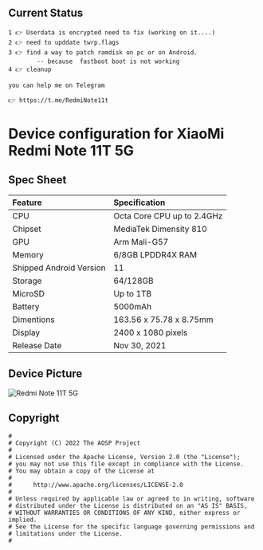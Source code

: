 ## Current Status
    1 👉 Userdata is encrypted need to fix (working on it....)
    2 👉 need to upddate twrp.flags
    3 👉 find a way to patch ramdisk on pc or on Android.
            -- because  fastboot boot is not working
    4 👉 cleanup
    
    you can help me on Telegram
    
    👉 https://t.me/RedmiNote11t



# Device configuration for XiaoMi Redmi Note 11T 5G

## Spec Sheet
| Feature                 | Specification                     |
| :---------------------- | :-------------------------------- |
| CPU                     | Octa Core CPU up to 2.4GHz        |
| Chipset                 | MediaTek Dimensity 810            |
| GPU                     | Arm Mali-G57                      |
| Memory                  | 6/8GB LPDDR4X RAM                 |
| Shipped Android Version | 11                                |
| Storage                 | 64/128GB                          |
| MicroSD                 | Up to 1TB                         |
| Battery                 | 5000mAh                           |
| Dimentions              | 163.56 x 75.78 x 8.75mm           |
| Display                 | 2400 x 1080 pixels                |
| Release Date            | Nov 30, 2021                      |

## Device Picture
![ Redmi Note 11T 5G ](https://i02.appmifile.com/269_operator_sg/07/12/2021/4b0cef896074f2fdd5a2262ef2dbc461.jpg "Redmi Note 11T 5G")

## Copyright

```
#
# Copyright (C) 2022 The AOSP Project
#
# Licensed under the Apache License, Version 2.0 (the "License");
# you may not use this file except in compliance with the License.
# You may obtain a copy of the License at
#
#      http://www.apache.org/licenses/LICENSE-2.0
#
# Unless required by applicable law or agreed to in writing, software
# distributed under the License is distributed on an "AS IS" BASIS,
# WITHOUT WARRANTIES OR CONDITIONS OF ANY KIND, either express or implied.
# See the License for the specific language governing permissions and
# limitations under the License.
#
```
